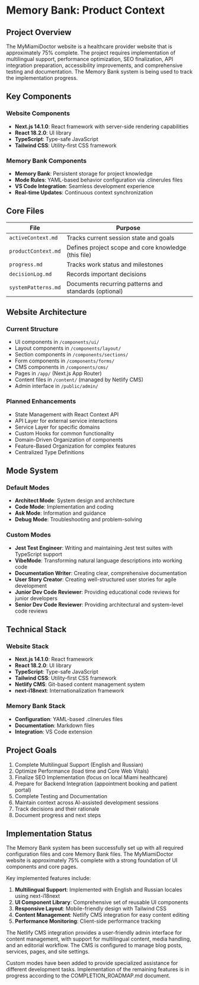 # Memory Bank: Product Context

## Project Overview

The MyMiamiDoctor website is a healthcare provider website that is approximately 75% complete. The project requires implementation of multilingual support, performance optimization, SEO finalization, API integration preparation, accessibility improvements, and comprehensive testing and documentation. The Memory Bank system is being used to track the implementation progress.

## Key Components

### Website Components
- **Next.js 14.1.0**: React framework with server-side rendering capabilities
- **React 18.2.0**: UI library
- **TypeScript**: Type-safe JavaScript
- **Tailwind CSS**: Utility-first CSS framework

### Memory Bank Components
- **Memory Bank**: Persistent storage for project knowledge
- **Mode Rules**: YAML-based behavior configuration via .clinerules files
- **VS Code Integration**: Seamless development experience
- **Real-time Updates**: Continuous context synchronization

## Core Files

| File | Purpose |
|------|---------|
| `activeContext.md` | Tracks current session state and goals |
| `productContext.md` | Defines project scope and core knowledge (this file) |
| `progress.md` | Tracks work status and milestones |
| `decisionLog.md` | Records important decisions |
| `systemPatterns.md` | Documents recurring patterns and standards (optional) |

## Website Architecture

### Current Structure
- UI components in `/components/ui/`
- Layout components in `/components/layout/`
- Section components in `/components/sections/`
- Form components in `/components/forms/`
- CMS components in `/components/cms/`
- Pages in `/app/` (Next.js App Router)
- Content files in `/content/` (managed by Netlify CMS)
- Admin interface in `/public/admin/`

### Planned Enhancements
- State Management with React Context API
- API Layer for external service interactions
- Service Layer for specific domains
- Custom Hooks for common functionality
- Domain-Driven Organization of components
- Feature-Based Organization for complex features
- Centralized Type Definitions

## Mode System

### Default Modes
- **Architect Mode**: System design and architecture
- **Code Mode**: Implementation and coding
- **Ask Mode**: Information and guidance
- **Debug Mode**: Troubleshooting and problem-solving

### Custom Modes
- **Jest Test Engineer**: Writing and maintaining Jest test suites with TypeScript support
- **VibeMode**: Transforming natural language descriptions into working code
- **Documentation Writer**: Creating clear, comprehensive documentation
- **User Story Creator**: Creating well-structured user stories for agile development
- **Junior Dev Code Reviewer**: Providing educational code reviews for junior developers
- **Senior Dev Code Reviewer**: Providing architectural and system-level code reviews

## Technical Stack

### Website Stack
- **Next.js 14.1.0**: React framework
- **React 18.2.0**: UI library
- **TypeScript**: Type-safe JavaScript
- **Tailwind CSS**: Utility-first CSS framework
- **Netlify CMS**: Git-based content management system
- **next-i18next**: Internationalization framework

### Memory Bank Stack
- **Configuration**: YAML-based .clinerules files
- **Documentation**: Markdown files
- **Integration**: VS Code extension

## Project Goals

1. Complete Multilingual Support (English and Russian)
2. Optimize Performance (load time and Core Web Vitals)
3. Finalize SEO Implementation (focus on local Miami healthcare)
4. Prepare for Backend Integration (appointment booking and patient portal)
5. Complete Testing and Documentation
6. Maintain context across AI-assisted development sessions
7. Track decisions and their rationale
8. Document progress and next steps

## Implementation Status

The Memory Bank system has been successfully set up with all required configuration files and core Memory Bank files. The MyMiamiDoctor website is approximately 75% complete with a strong foundation of UI components and core pages.

Key implemented features include:
1. **Multilingual Support**: Implemented with English and Russian locales using next-i18next
2. **UI Component Library**: Comprehensive set of reusable UI components
3. **Responsive Layout**: Mobile-friendly design with Tailwind CSS
4. **Content Management**: Netlify CMS integration for easy content editing
5. **Performance Monitoring**: Client-side performance tracking

The Netlify CMS integration provides a user-friendly admin interface for content management, with support for multilingual content, media handling, and an editorial workflow. The CMS is configured to manage blog posts, services, pages, and site settings.

Custom modes have been added to provide specialized assistance for different development tasks. Implementation of the remaining features is in progress according to the COMPLETION_ROADMAP.md document.